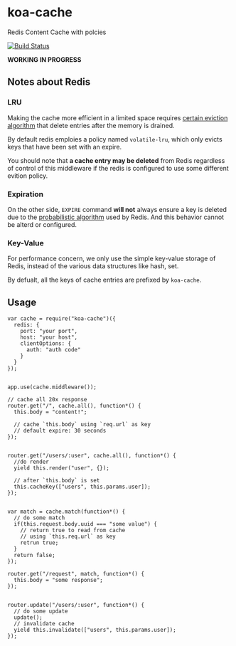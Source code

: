 # koa-cache

Redis Content Cache with polcies

[![Build Status](https://travis-ci.org/RobinQu/koa-cache.svg)](https://travis-ci.org/RobinQu/koa-cache)

**WORKING IN PROGRESS**

## Notes about Redis

### LRU

Making the cache more efficient in a limited space requires [certain eviction algorithm]( http://redis.io/topics/lru-cache) that delete entries after the memory is drained.

By default redis emploies a policy named `volatile-lru`, which only evicts keys that have been set with an expire.

You should note that **a cache entry may be deleted** from Redis regardless of control of this middleware if the redis is configured to use some different evition policy.

### Expiration

On the other side, `EXPIRE` command **will not** always ensure a key is deleted due to the [probabilistic algorithm](http://redis.io/commands/expire) used by Redis. And this behavior cannot be alterd or configured.


### Key-Value

For performance concern, we only use the simple key-value storage of Redis, instead of the various data structures like hash, set.

By defualt, all the keys of cache entries are prefixed by `koa-cache`.


## Usage


```
var cache = require("koa-cache")({
  redis: {
    port: "your port",
    host: "your host",
    clientOptions: {
      auth: "auth code"
    }
  }
});


app.use(cache.middleware());

// cache all 20x response
router.get("/", cache.all(), function*() {
  this.body = "content!";
  
  // cache `this.body` using `req.url` as key
  // default expire: 30 seconds
});


router.get("/users/:user", cache.all(), function*() {
  //do render
  yield this.render("user", {});
  
  // after `this.body` is set
  this.cacheKey(["users", this.params.user]);
});


var match = cache.match(function*() {
  // do some match
  if(this.request.body.uuid === "some value") {
    // return true to read from cache
    // using `this.req.url` as key
    retrun true;
  }
  return false;
});

router.get("/request", match, function*() {
  this.body = "some response";
});


router.update("/users/:user", function*() {
  // do some update
  update();
  // invalidate cache
  yield this.invalidate(["users", this.params.user]);
});

```